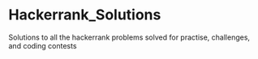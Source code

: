 # Hackerrank_Solutions
Solutions to all the hackerrank problems solved for practise, challenges, and coding contests
